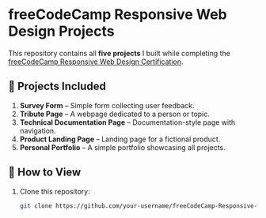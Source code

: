 # freeCodeCamp Responsive Web Design Projects

This repository contains all **five projects** I built while completing the  
[freeCodeCamp Responsive Web Design Certification](https://www.freecodecamp.org/learn).

## 📁 Projects Included
1. **Survey Form** – Simple form collecting user feedback.
2. **Tribute Page** – A webpage dedicated to a person or topic.
3. **Technical Documentation Page** – Documentation-style page with navigation.
4. **Product Landing Page** – Landing page for a fictional product.
5. **Personal Portfolio** – A simple portfolio showcasing all projects.

## 🚀 How to View
1. Clone this repository:
   ```bash
   git clone https://github.com/your-username/freeCodeCamp-Responsive-Web-Design-Projects.git
